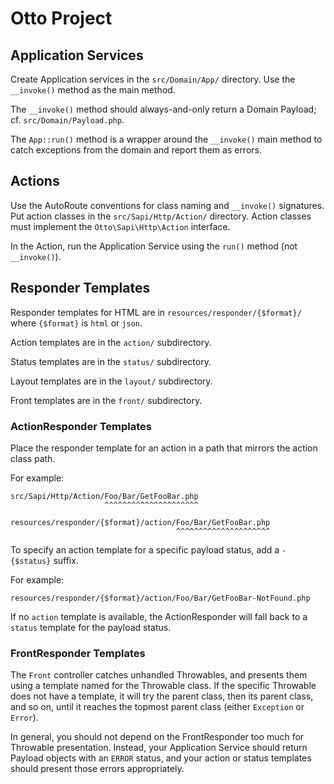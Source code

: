 # Otto Project

## Application Services

Create Application services in the `src/Domain/App/` directory. Use the
`__invoke()` method as the main method.

The `__invoke()` method should always-and-only return a Domain Payload; cf.
`src/Domain/Payload.php`.

The `App::run()` method is a wrapper around the `__invoke()` main method to
catch exceptions from the domain and report them as errors.

## Actions

Use the AutoRoute conventions for class naming and `__invoke()` signatures. Put
action classes in the `src/Sapi/Http/Action/` directory. Action classes must
implement the `Otto\Sapi\Http\Action` interface.

In the Action, run the Application Service using the `run()` method (not
`__invoke()`).

## Responder Templates

Responder templates for HTML are in `resources/responder/{$format}/` where
`{$format}` is `html` or `json`.

Action templates are in the `action/` subdirectory.

Status templates are in the `status/` subdirectory.

Layout templates are in the `layout/` subdirectory.

Front templates are in the `front/` subdirectory.

### ActionResponder Templates

Place the responder template for an action in a path that mirrors the action
class path.

For example:

```
src/Sapi/Http/Action/Foo/Bar/GetFooBar.php
                     ^^^^^^^^^^^^^^^^^^^^^

resources/responder/{$format}/action/Foo/Bar/GetFooBar.php
                                     ^^^^^^^^^^^^^^^^^^^^^
```

To specify an action template for a specific payload status, add a `-{$status}`
suffix.

For example:

```
resources/responder/{$format}/action/Foo/Bar/GetFooBar-NotFound.php
```

If no `action` template is available, the ActionResponder will fall back to
a `status` template for the payload status.

### FrontResponder Templates

The `Front` controller catches unhandled Throwables, and presents them using
a template named for the Throwable class. If the specific Throwable does not
have a template, it will try the parent class, then its parent class, and so
on, until it reaches the topmost parent class (either `Exception` or `Error`).

In general, you should not depend on the FrontResponder too much for Throwable
presentation. Instead, your Application Service should return Payload objects
with an `ERROR` status, and your action or status templates should present
those errors appropriately.
